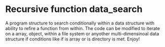 # Recursive function data_search
A program structure to search conditionally within a data structure with ability to refire a function from within. The code can be modified to iterate on a array, object, within a file system or anyother multi-dimensinoal data structure if conditions like if is array or is directory is met. Enjoy!

